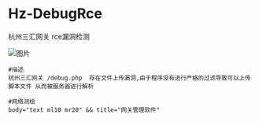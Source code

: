 # Hz-DebugRce
杭州三汇网关 rce漏洞检测

![图片](https://github.com/user-attachments/assets/bc9fd575-1d02-4fd6-a5e8-ac5ff67dbd2f)

```shell
#描述
杭州三汇网关 /debug.php  存在文件上传漏洞,由于程序没有进行严格的过滤导致可以上传脚本文件 从而被服务器进行解析

#网络测绘
body="text ml10 mr20" && title="网关管理软件"

```
